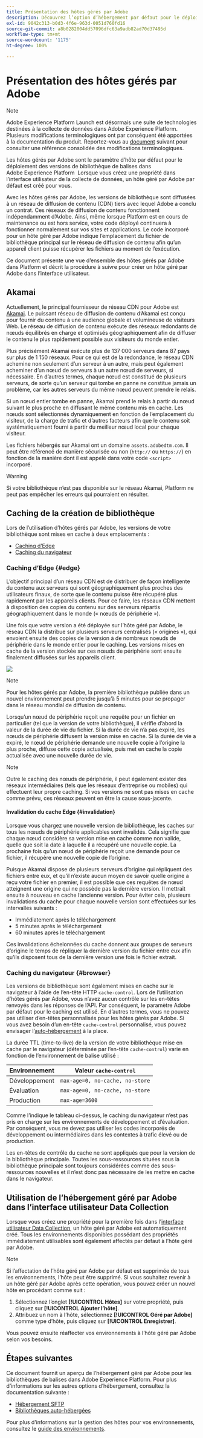 ```yaml
---
title: Présentation des hôtes gérés par Adobe
description: Découvrez l’option d’hébergement par défaut pour le déploiement des versions de bibliothèque de balises dans Adobe Experience Platform.
exl-id: 9042c313-b0d3-4f6e-963d-0051d760fd16
source-git-commit: a8b0282004dd57096dfc63a9adb82ad70d37495d
workflow-type: tm+mt
source-wordcount: '1175'
ht-degree: 100%

---
```


# Présentation des hôtes gérés par Adobe

>[!NOTE]
>
>Adobe Experience Platform Launch est désormais une suite de technologies destinées à la collecte de données dans Adobe Experience Platform. Plusieurs modifications terminologiques ont par conséquent été apportées à la documentation du produit. Reportez-vous au [document](../../../term-updates.md) suivant pour consulter une référence consolidée des modifications terminologiques.

Les hôtes gérés par Adobe sont le paramètre d’hôte par défaut pour le déploiement des versions de bibliothèque de balises dans Adobe Experience Platform  Lorsque vous créez une propriété dans l’interface utilisateur de la collecte de données, un hôte géré par Adobe par défaut est créé pour vous.

Avec les hôtes gérés par Adobe, les versions de bibliothèque sont diffusées à un réseau de diffusion de contenu (CDN) tiers avec lequel Adobe a conclu un contrat. Ces réseaux de diffusion de contenu fonctionnent indépendamment d’Adobe. Ainsi, même lorsque Platform est en cours de maintenance ou est hors service, votre code déployé continuera à fonctionner normalement sur vos sites et applications. Le code incorporé pour un hôte géré par Adobe indique l’emplacement du fichier de bibliothèque principal sur le réseau de diffusion de contenu afin qu’un appareil client puisse récupérer les fichiers au moment de l’exécution.

Ce document présente une vue d’ensemble des hôtes gérés par Adobe dans Platform et décrit la procédure à suivre pour créer un hôte géré par Adobe dans l’interface utilisateur.

## Akamai

Actuellement, le principal fournisseur de réseau CDN pour Adobe est [Akamai](https://www.akamai.com/fr). Le puissant réseau de diffusion de contenu d’Akamai est conçu pour fournir du contenu à une audience globale et volumineuse de visiteurs Web. Le réseau de diffusion de contenu exécute des réseaux redondants de nœuds équilibrés en charge et optimisés géographiquement afin de diffuser le contenu le plus rapidement possible aux visiteurs du monde entier.

Plus précisément Akamai exécute plus de 137 000 serveurs dans 87 pays sur plus de 1 150 réseaux. Pour ce qui est de la redondance, le réseau CDN achemine non seulement d’un serveur à un autre, mais peut également acheminer d’un nœud de serveurs à un autre nœud de serveurs, si nécessaire. En d’autres termes, chaque nœud est constitué de plusieurs serveurs, de sorte qu’un serveur qui tombe en panne ne constitue jamais un problème, car les autres serveurs du même nœud peuvent prendre le relais.

Si un nœud entier tombe en panne, Akamai prend le relais à partir du nœud suivant le plus proche en diffusant le même contenu mis en cache. Les nœuds sont sélectionnés dynamiquement en fonction de l’emplacement du visiteur, de la charge de trafic et d’autres facteurs afin que le contenu soit systématiquement fourni à partir du meilleur nœud local pour chaque visiteur.

Les fichiers hébergés sur Akamai ont un domaine `assets.adobedtm.com`. Il peut être référencé de manière sécurisée ou non (`http://` ou `https://`) en fonction de la manière dont il est appelé dans votre code `<script>` incorporé.

>[!WARNING]
>
>Si votre bibliothèque n’est pas disponible sur le réseau Akamai, Platform ne peut pas empêcher les erreurs qui pourraient en résulter.

## Caching de la création de bibliothèque

Lors de l’utilisation d’hôtes gérés par Adobe, les versions de votre bibliothèque sont mises en cache à deux emplacements :

* [Caching d’Edge](#edge)
* [Caching du navigateur](#browser)

### Caching d’Edge {#edge}

L’objectif principal d’un réseau CDN est de distribuer de façon intelligente du contenu aux serveurs qui sont géographiquement plus proches des utilisateurs finaux, de sorte que le contenu puisse être récupéré plus rapidement par les appareils clients. Pour ce faire, les réseaux CDN mettent à disposition des copies du contenu sur des serveurs répartis géographiquement dans le monde (« nœuds de périphérie »).

Une fois que votre version a été déployée sur l’hôte géré par Adobe, le réseau CDN la distribue sur plusieurs serveurs centralisés (« origines »), qui envoient ensuite des copies de la version à de nombreux noeuds de périphérie dans le monde entier pour le caching. Les versions mises en cache de la version stockée sur ces nœuds de périphérie sont ensuite finalement diffusées sur les appareils client.

![](../images/cdn-diagram.png)

>[!NOTE]
>
>Pour les hôtes gérés par Adobe, la première bibliothèque publiée dans un nouvel environnement peut prendre jusqu’à 5 minutes pour se propager dans le réseau mondial de diffusion de contenu.

Lorsqu’un nœud de périphérie reçoit une requête pour un fichier en particulier (tel que la version de votre bibliothèque), il vérifie d’abord la valeur de la durée de vie du fichier. Si la durée de vie n’a pas expiré, les nœuds de périphérie diffusent la version mise en cache. Si la durée de vie a expiré, le nœud de périphérie demande une nouvelle copie à l’origine la plus proche, diffuse cette copie actualisée, puis met en cache la copie actualisée avec une nouvelle durée de vie.

>[!NOTE]
>
>Outre le caching des nœuds de périphérie, il peut également exister des réseaux intermédiaires (tels que les réseaux d’entreprise ou mobiles) qui effectuent leur propre caching. Si vos versions ne sont pas mises en cache comme prévu, ces réseaux peuvent en être la cause sous-jacente.

#### Invalidation du cache Edge {#invalidation}

Lorsque vous chargez une nouvelle version de bibliothèque, les caches sur tous les nœuds de périphérie applicables sont invalidés. Cela signifie que chaque nœud considère sa version mise en cache comme non valide, quelle que soit la date à laquelle il a récupéré une nouvelle copie. La prochaine fois qu’un nœud de périphérie reçoit une demande pour ce fichier, il récupère une nouvelle copie de l’origine.

Puisque Akamai dispose de plusieurs serveurs d’origine qui répliquent des fichiers entre eux, et qu’il n’existe aucun moyen de savoir quelle origine a reçu votre fichier en premier, il est possible que ces requêtes de nœud atteignent une origine qui ne possède pas la dernière version. Il mettrait ensuite à nouveau en cache l’ancienne version. Pour éviter cela, plusieurs invalidations du cache pour chaque nouvelle version sont effectuées sur les intervalles suivants :

* Immédiatement après le téléchargement
* 5 minutes après le téléchargement
* 60 minutes après le téléchargement

Ces invalidations échelonnées du cache donnent aux groupes de serveurs d’origine le temps de répliquer la dernière version du fichier entre eux afin qu’ils disposent tous de la dernière version une fois le fichier extrait.

### Caching du navigateur {#browser}

Les versions de bibliothèque sont également mises en cache sur le navigateur à l’aide de l’en-tête HTTP `cache-control`. Lors de l’utilisation d’hôtes gérés par Adobe, vous n’avez aucun contrôle sur les en-têtes renvoyés dans les réponses de l’API. Par conséquent, le paramètre Adobe par défaut pour le caching est utilisé. En d’autres termes, vous ne pouvez pas utiliser d’en-têtes personnalisés pour les hôtes gérés par Adobe. Si vous avez besoin d’un en-tête `cache-control` personnalisé, vous pouvez envisager l’[auto-hébergement](self-hosting-libraries.md) à la place.

La durée TTL (time-to-live) de la version de votre bibliothèque mise en cache par le navigateur (déterminée par l’en-tête `cache-control`) varie en fonction de l’environnement de balise utilisé :

| Environnement | Valeur `cache-control` |
| --- | --- |
| Développement | `max-age=0, no-cache, no-store` |
| Évaluation | `max-age=0, no-cache, no-store` |
| Production | `max-age=3600` |

Comme l’indique le tableau ci-dessus, le caching du navigateur n’est pas pris en charge sur les environnements de développement et d’évaluation. Par conséquent, vous ne devez pas utiliser les codes incorporés de développement ou intermédiaires dans les contextes à trafic élevé ou de production.

Les en-têtes de contrôle du cache ne sont appliqués que pour la version de la bibliothèque principale. Toutes les sous-ressources situées sous la bibliothèque principale sont toujours considérées comme des sous-ressources nouvelles et il n’est donc pas nécessaire de les mettre en cache dans le navigateur.

## Utilisation de l’hébergement géré par Adobe dans l’interface utilisateur Data Collection

Lorsque vous créez une propriété pour la première fois dans l’[interface utilisateur Data Collection](https://experience.adobe.com/#/data-collection/), un hôte géré par Adobe est automatiquement créé. Tous les environnements disponibles possédant des propriétés immédiatement utilisables sont également affectés par défaut à l’hôte géré par Adobe.

>[!NOTE]
>
>Si l’affectation de l’hôte géré par Adobe par défaut est supprimée de tous les environnements, l’hôte peut être supprimé. Si vous souhaitez revenir à un hôte géré par Adobe après cette opération, vous pouvez créer un nouvel hôte en procédant comme suit :
>
>1. Sélectionnez l’onglet **[!UICONTROL Hôtes]** sur votre propriété, puis cliquez sur **[!UICONTROL Ajouter l’hôte]**.
>1. Attribuez un nom à l’hôte, sélectionnez **[!UICONTROL Géré par Adobe]** comme type d’hôte, puis cliquez sur **[!UICONTROL Enregistrer]**.
>
>Vous pouvez ensuite réaffecter vos environnements à l’hôte géré par Adobe selon vos besoins.

## Étapes suivantes

Ce document fournit un aperçu de l’hébergement géré par Adobe pour les bibliothèques de balises dans Adobe Experience Platform. Pour plus d’informations sur les autres options d’hébergement, consultez la documentation suivante :

* [Hébergement SFTP](./sftp-host.md)
* [Bibliothèques auto-hébergées](./self-hosting-libraries.md)

Pour plus d’informations sur la gestion des hôtes pour vos environnements, consultez le [guide des environnements](../environments.md).
